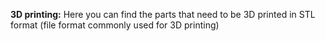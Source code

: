 **3D printing:**
Here you can find the parts that need to be 3D printed in STL format (file format commonly used for 3D printing)
